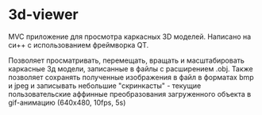 # 3d-viewer
MVC приложение для просмотра каркасных 3D моделей.
Написано на си++ с использованием фреймворка QT.

Позволяет просматривать, перемещать, вращать и масштабировать каркасные 3д модели, записанные в файлы с расширением .obj.
Также позволяет сохранять полученные изображения в файл в форматах bmp и jpeg и записывать небольшие "скринкасты" - текущие пользовательские аффинные преобразования загруженного объекта в gif-анимацию (640x480, 10fps, 5s)
